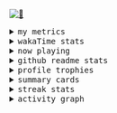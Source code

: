 [![🐙](https://hits.seeyoufarm.com/api/count/incr/badge.svg?url=https%3A%2F%2Fgithub.com%2Fktnkk%2Fhit-counter&count_bg=%23070707&title_bg=%23070707&icon=&icon_color=%23E7E7E7&title=visitors&edge_flat=true)](https://hits.seeyoufarm.com)

<details>
  <summary> <samp>my metrics</samp></summary>
  
  <br>
  
 ![🐳](https://github.com/kkhys/kkhys/blob/main/github-metrics.svg)
  
  ***
</details>

<details>
  <summary> <samp>wakaTime stats</samp></summary>
  
  <br>
  
<!--START_SECTION:waka-->
![Code Time](http://img.shields.io/badge/Code%20Time-4%2C964%20hrs%2051%20mins-blue)

**🐱 My GitHub Data** 

> 📦 5.2 MB Used in GitHub's Storage 
 > 
> 💼 Opted to Hire
 > 
> 📜 9 Public Repositories 
 > 
> 🔑 23 Private Repositories 
 > 
**I'm an Early 🐤** 

```text
🌞 Morning                9120 commits        ███████░░░░░░░░░░░░░░░░░░   29.02 % 
🌆 Daytime                6750 commits        █████░░░░░░░░░░░░░░░░░░░░   21.48 % 
🌃 Evening                13210 commits       ███████████░░░░░░░░░░░░░░   42.04 % 
🌙 Night                  2344 commits        ██░░░░░░░░░░░░░░░░░░░░░░░   07.46 % 
```
📅 **I'm Most Productive on Sunday** 

```text
Monday                   3844 commits        ███░░░░░░░░░░░░░░░░░░░░░░   12.23 % 
Tuesday                  4375 commits        ███░░░░░░░░░░░░░░░░░░░░░░   13.92 % 
Wednesday                4423 commits        ████░░░░░░░░░░░░░░░░░░░░░   14.08 % 
Thursday                 4300 commits        ███░░░░░░░░░░░░░░░░░░░░░░   13.68 % 
Friday                   4540 commits        ████░░░░░░░░░░░░░░░░░░░░░   14.45 % 
Saturday                 4625 commits        ████░░░░░░░░░░░░░░░░░░░░░   14.72 % 
Sunday                   5317 commits        ████░░░░░░░░░░░░░░░░░░░░░   16.92 % 
```


📊 **This Week I Spent My Time On** 

```text
🕑︎ Time Zone: Asia/Tokyo

💬 Programming Languages: 
Other                    37 hrs 11 mins      ████████████████░░░░░░░░░   65.00 % 
Java                     9 hrs 25 mins       ████░░░░░░░░░░░░░░░░░░░░░   16.48 % 
MDX                      3 hrs 3 mins        █░░░░░░░░░░░░░░░░░░░░░░░░   05.35 % 
SQL                      2 hrs 41 mins       █░░░░░░░░░░░░░░░░░░░░░░░░   04.72 % 
TypeScript               1 hr 38 mins        █░░░░░░░░░░░░░░░░░░░░░░░░   02.88 % 

🔥 Editors: 
Chrome                   39 hrs 4 mins       █████████████████░░░░░░░░   68.30 % 
IntelliJ IDEA            15 hrs 34 mins      ███████░░░░░░░░░░░░░░░░░░   27.23 % 
WebStorm                 2 hrs 33 mins       █░░░░░░░░░░░░░░░░░░░░░░░░   04.47 % 

💻 Operating System: 
Mac                      57 hrs 12 mins      █████████████████████████   100.00 % 
```


 Last Updated on 2024/10/30 18:44:54 UTC
<!--END_SECTION:waka-->
  
  ***
</details>


<details>
  <summary> <samp>now playing</samp></summary>
  
  <br>
 
 [![🐟](https://spotify-github-profile.vercel.app/api/view?uid=31ryofms4dnv7mrohhepo4c4zgqu&cover_image=true&theme=default&show_offline=false&background_color=121212&bar_color=53b14f&bar_color_cover=false)](https://open.spotify.com/user/31ryofms4dnv7mrohhepo4c4zgqu)
  
  ***
</details>

<details>
  <summary> <samp>github readme stats</samp></summary>
  
  <br>
  
 <p align="left"> 
  <img alt="🐠" src="https://github-readme-stats.vercel.app/api?username=kkhys&count_private=true&show_icons=true&theme=dark&include_all_commits=true" />
  <img alt="🐟" src="https://github-readme-stats.vercel.app/api/top-langs/?username=kkhys&layout=compact&theme=dark&langs_count=10&hide=HTML,CSS,SCSS" />
</p>
  
  ***
</details>

<details>
  <summary> <samp>profile trophies</samp></summary>
  
  <br>
  
  [![🐬](https://github-profile-trophy.vercel.app/?username=kkhys&rank=SECRET,SSS,SS,S,AAA,AA,A&theme=darkhub&row=1&margin-w=10&no-bg=true)](https://github.com/ryo-ma/github-profile-trophy)
  
  ***
</details>

<details>
  <summary> <samp>summary cards</samp></summary>
  
  <br>
  
  ![🐋](https://github-profile-summary-cards.vercel.app/api/cards/profile-details?username=kkhys&theme=github_dark)
  ![🦑](https://github-profile-summary-cards.vercel.app/api/cards/repos-per-language?username=kkhys&theme=github_dark)
  ![🦭](https://github-profile-summary-cards.vercel.app/api/cards/most-commit-language?username=kkhys&theme=github_dark)
  ![🦀](https://github-profile-summary-cards.vercel.app/api/cards/stats?username=kkhys&theme=github_dark)
  ![🦈](https://github-profile-summary-cards.vercel.app/api/cards/productive-time?username=kkhys&theme=github_dark)
  
  ***
</details>

<details>
  <summary> <samp>streak stats</samp></summary>
  
  <br>
  
  [![🐠](http://github-readme-streak-stats.herokuapp.com?user=kkhys&theme=dark)](https://git.io/streak-stats)
  
  ***
</details>

<details>
  <summary> <samp>activity graph</samp></summary>
  
  <br>
  
  [![🐡](https://github-readme-activity-graph.vercel.app/graph?username=kkhys&theme=xcode)](https://github.com/ashutosh00710/github-readme-activity-graph)
  
  ***
</details>
